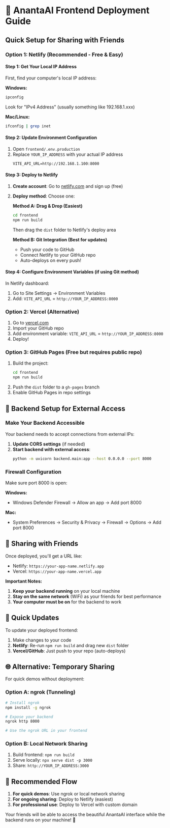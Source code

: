 # 🚀 AnantaAI Frontend Deployment Guide

## Quick Setup for Sharing with Friends

### Option 1: Netlify (Recommended - Free & Easy)

#### Step 1: Get Your Local IP Address
First, find your computer's local IP address:

**Windows:**
```bash
ipconfig
```
Look for "IPv4 Address" (usually something like 192.168.1.xxx)

**Mac/Linux:**
```bash
ifconfig | grep inet
```

#### Step 2: Update Environment Configuration
1. Open `frontend/.env.production`
2. Replace `YOUR_IP_ADDRESS` with your actual IP address
   ```
   VITE_API_URL=http://192.168.1.100:8000
   ```

#### Step 3: Deploy to Netlify
1. **Create account**: Go to [netlify.com](https://netlify.com) and sign up (free)
2. **Deploy method**: Choose one:

   **Method A: Drag & Drop (Easiest)**
   ```bash
   cd frontend
   npm run build
   ```
   Then drag the `dist` folder to Netlify's deploy area

   **Method B: Git Integration (Best for updates)**
   - Push your code to GitHub
   - Connect Netlify to your GitHub repo
   - Auto-deploys on every push!

#### Step 4: Configure Environment Variables (if using Git method)
In Netlify dashboard:
1. Go to Site Settings → Environment Variables
2. Add: `VITE_API_URL` = `http://YOUR_IP_ADDRESS:8000`

### Option 2: Vercel (Alternative)

1. Go to [vercel.com](https://vercel.com)
2. Import your GitHub repo
3. Add environment variable: `VITE_API_URL` = `http://YOUR_IP_ADDRESS:8000`
4. Deploy!

### Option 3: GitHub Pages (Free but requires public repo)

1. Build the project:
   ```bash
   cd frontend
   npm run build
   ```
2. Push the `dist` folder to a `gh-pages` branch
3. Enable GitHub Pages in repo settings

## 🔧 Backend Setup for External Access

### Make Your Backend Accessible
Your backend needs to accept connections from external IPs:

1. **Update CORS settings** (if needed)
2. **Start backend with external access**:
   ```bash
   python -m uvicorn backend.main:app --host 0.0.0.0 --port 8000
   ```

### Firewall Configuration
Make sure port 8000 is open:

**Windows:**
- Windows Defender Firewall → Allow an app → Add port 8000

**Mac:**
- System Preferences → Security & Privacy → Firewall → Options → Add port 8000

## 📱 Sharing with Friends

Once deployed, you'll get a URL like:
- Netlify: `https://your-app-name.netlify.app`
- Vercel: `https://your-app-name.vercel.app`

**Important Notes:**
1. **Keep your backend running** on your local machine
2. **Stay on the same network** (WiFi) as your friends for best performance
3. **Your computer must be on** for the backend to work

## 🔄 Quick Updates

To update your deployed frontend:
1. Make changes to your code
2. **Netlify**: Re-run `npm run build` and drag new `dist` folder
3. **Vercel/GitHub**: Just push to your repo (auto-deploys)

## 🌐 Alternative: Temporary Sharing

For quick demos without deployment:

### Option A: ngrok (Tunneling)
```bash
# Install ngrok
npm install -g ngrok

# Expose your backend
ngrok http 8000

# Use the ngrok URL in your frontend
```

### Option B: Local Network Sharing
1. Build frontend: `npm run build`
2. Serve locally: `npx serve dist -p 3000`
3. Share: `http://YOUR_IP_ADDRESS:3000`

## 🎯 Recommended Flow

1. **For quick demos**: Use ngrok or local network sharing
2. **For ongoing sharing**: Deploy to Netlify (easiest)
3. **For professional use**: Deploy to Vercel with custom domain

Your friends will be able to access the beautiful AnantaAI interface while the backend runs on your machine! 🚀
